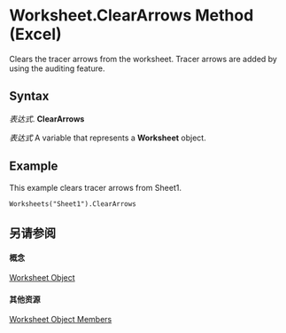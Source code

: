 
# Worksheet.ClearArrows Method (Excel)

Clears the tracer arrows from the worksheet. Tracer arrows are added by using the auditing feature.


## Syntax

 _表达式_. **ClearArrows**

 _表达式_ A variable that represents a **Worksheet** object.


## Example

This example clears tracer arrows from Sheet1.


```
Worksheets("Sheet1").ClearArrows
```


## 另请参阅


#### 概念


[Worksheet Object](182b705e-854a-81cc-a4b0-59b942de55ae.md)
#### 其他资源


[Worksheet Object Members](http://msdn.microsoft.com/library/f8c1afea-1a1c-f5e4-37e3-52c434c8c157%28Office.15%29.aspx)